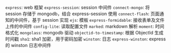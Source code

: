 `express`: web 框架
`express-session`: session 中间件
`connect-mongo`: 将 session 存储于 mongodb，结合 express-session 使用
`connect-flash`: 页面通知的中间件，基于 session 实现
`ejs`: 模板
`express-formidable`: 接收表单及文件上传的中间件
`config-lite`: 读取配置文件
`marked`: markdown 解析
`moment`: 时间格式化
`mongolass`: mongodb 驱动
`objectid-to-timestamp`: 根据 ObjectId 生成时间戳
`sha1`: sha1 加密，用于密码加密
`winston`: 日志
`express-winston`: express 的 winston 日志中间件